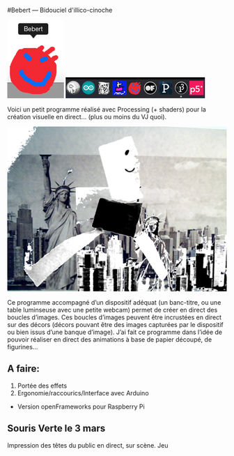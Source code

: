 #Bebert — Bidouciel d'illico-cinoche

![GitHub Logo](logoCap.png)
![GitHub Logo](ahah.png)

Voici un petit programme réalisé avec Processing (+ shaders) pour la création visuelle en direct… (plus ou moins du VJ quoi). 

![GitHub Logo](cap.png)

Ce programme accompagné d’un dispositif adéquat (un banc-titre, ou une table luminseuse avec une petite webcam) permet de créer en direct des boucles d’images. Ces boucles d’images peuvent être incrustées en direct sur des décors (décors pouvant être des images capturées par le dispositif ou bien issus d’une banque d’image).
J’ai fait ce programme dans l’idée de pouvoir réaliser en direct des animations à base de papier découpé, de figurines…

## A faire:

1) Portée des effets
2) Ergonomie/raccourics/Interface avec Arduino
+ Version openFrameworks pour Raspberry Pi


## Souris Verte le 3 mars

Impression des têtes du public en direct, sur scène. Jeu 